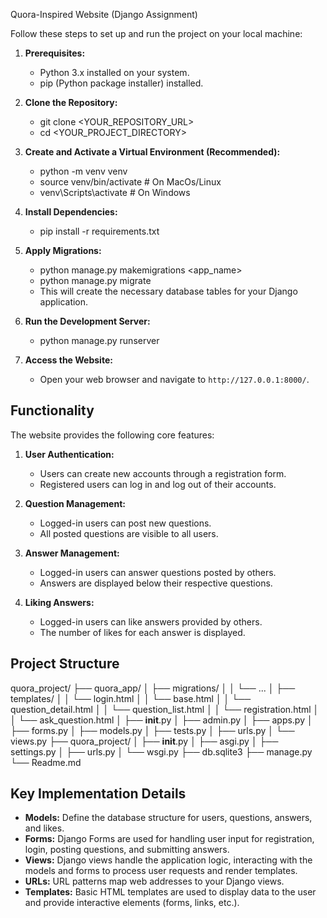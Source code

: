 Quora-Inspired Website (Django Assignment)

Follow these steps to set up and run the project on your local machine:

1. **Prerequisites:**
    * Python 3.x installed on your system.
    * pip (Python package installer) installed.

2.  **Clone the Repository:**
    * git clone <YOUR_REPOSITORY_URL>
    * cd <YOUR_PROJECT_DIRECTORY>

3. **Create and Activate a Virtual Environment (Recommended):**
    * python -m venv venv
    * source venv/bin/activate #  On MacOs/Linux
    * venv\Scripts\activate # On Windows

4. **Install Dependencies:**
    * pip install -r requirements.txt

5. **Apply Migrations:**
   * python manage.py makemigrations <app_name>
   * python manage.py migrate 
   * This will create the necessary database tables for your Django application.

6. **Run the Development Server:**
    * python manage.py runserver

7.  **Access the Website:**
    * Open your web browser and navigate to `http://127.0.0.1:8000/`.


## Functionality

The website provides the following core features:

1. **User Authentication:**
    * Users can create new accounts through a registration form.
    * Registered users can log in and log out of their accounts.

2. **Question Management:**
    * Logged-in users can post new questions.
    * All posted questions are visible to all users.

3. **Answer Management:**
    * Logged-in users can answer questions posted by others.
    * Answers are displayed below their respective questions.

4. **Liking Answers:**
    * Logged-in users can like answers provided by others.
    * The number of likes for each answer is displayed.

## Project Structure

quora_project/
├── quora_app/
│   ├── migrations/
│   │   └── ...
│   ├── templates/
│   │   └── login.html
│   │   └── base.html
│   │   └── question_detail.html
│   │   └── question_list.html
│   │   └── registration.html
│   │   └── ask_question.html
│   ├── __init__.py
│   ├── admin.py
│   ├── apps.py
│   ├── forms.py
│   ├── models.py
│   ├── tests.py
│   ├── urls.py
│   └── views.py
├── quora_project/
│   ├── __init__.py
│   ├── asgi.py
│   ├── settings.py
│   ├── urls.py
│   └── wsgi.py
├── db.sqlite3
├── manage.py
└── Readme.md


## Key Implementation Details

* **Models:** Define the database structure for users, questions, answers, and likes.
* **Forms:** Django Forms are used for handling user input for registration, login, posting questions, and submitting answers.
* **Views:** Django views handle the application logic, interacting with the models and forms to process user requests and render templates.
* **URLs:** URL patterns map web addresses to your Django views.
* **Templates:** Basic HTML templates are used to display data to the user and provide interactive elements (forms, links, etc.).
